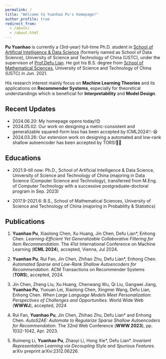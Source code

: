 ```yaml
---
permalink: /
title: "Welcome to Yuanhao Pu's homepage!"
author_profile: true
redirect_from: 
  - /about/
  - /about.html
---
```



**Pu Yuanhao** is currently a (3rd-year) full-time Ph.D. student in [School of Artificial Intelligence & Data Science](https://saids.ustc.edu.cn) (formerly named as School of Data Science), University of Science and Technology of China (USTC), under the supervison of [Prof.Defu Lian](https://faculty.ustc.edu.cn/liandefu). He got his B.S. degree from [School of Mathematical Sciences](https://math.ustc.edu.cn/), University of Science and Technology of China (USTC) in Jun. 2021.

His research interest mainly focus on **Machine Learning Theories** and its applications on **Recommender Systems**, especially for theoretical understandings which is beneficial for **Interpretability** and **Model Design**.

Recent Updates
------
- 2024.06.20: My homepage opens today!😊
- 2024.05.02: Our work on designing a metric-consistent and generalizable squared-form loss has been accepted by ICML2024!✨😆
- 2024.03.26: Our extension work on designing a automated and low-rank shallow autoencoder has been accepted by TORS!🌟😉

Educations
------
- 2021.9-till now: Ph.D., School of Artificial Intelligence & Data Science, University of Science and Technology of China (majoring in Data Science (Computer Science and Technology), transferred from M.Eng. of Computer Technology with a successive postgraduate-doctoral program in Sep. 2023)
  
- 2017.9-2021.6: B.S., School of Mathematical Sciences, University of Science and Technology of China (majoring in Probablilty & Statistics)


Publications
------

1. **Yuanhao Pu**, Xiaolong Chen, Xu Huang, Jin Chen, Defu Lian\*, Enhong Chen. *Learning-Efficient Yet Generalizable Collaborative Filtering for Item Recommendation.* The 41st International Conference on Machine Learning (**ICML 2024**), accepted, Vienna, Jul 2024.

2. **Yuanhao Pu**, Rui Fan, Jin Chen, Zhihao Zhu, Defu Lian\*, Enhong Chen. *Automated Sparse and Low-Rank Shallow Autoencoders for Recommendation.* ACM Transactions on Recommender Systems (**TORS**), accepted, 2024.

3. Jin Chen, Zheng Liu, Xu Huang, Chenwang Wu, Qi Liu, Gangwei Jiang, **Yuanhao Pu**, Yuxuan Lei, Xiaolong Chen, Xingmei Wang, Defu Lian, Enhong Chen. *When Large Language Models Meet Personalization: Perspectives of Challenges and Opportunities.* World Wide Web (**WWWJ**), accepted, 2024

4. Rui Fan, **Yuanhao Pu**, Jin Chen, Zhihao Zhu, Defu Lian\* and Enhong Chen. *AutoS2AE: Automate to Regularize Sparse Shallow Autoencoders for Recommendation.*  The 32nd Web Conference (**WWW 2023**), pp. 1032-1042, Apr. 2023.

5. Ruimeng Li, **Yuanhao Pu**, Zhaoyi Li, Hong Xie\*, Defu Lian\*. *Invariant Representation Learning via Decoupling Style and Spurious Features.* arXiv preprint arXiv:2312.06226.
